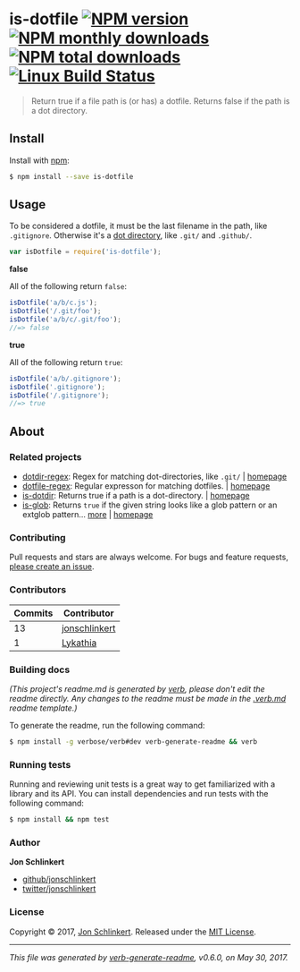 # is-dotfile [![NPM version](https://img.shields.io/npm/v/is-dotfile.svg?style=flat)](https://www.npmjs.com/package/is-dotfile) [![NPM monthly downloads](https://img.shields.io/npm/dm/is-dotfile.svg?style=flat)](https://npmjs.org/package/is-dotfile) [![NPM total downloads](https://img.shields.io/npm/dt/is-dotfile.svg?style=flat)](https://npmjs.org/package/is-dotfile) [![Linux Build Status](https://img.shields.io/travis/jonschlinkert/is-dotfile.svg?style=flat&label=Travis)](https://travis-ci.org/jonschlinkert/is-dotfile)

> Return true if a file path is (or has) a dotfile. Returns false if the path is a dot directory.


























































<extoc></extoc>

## Install

Install with [npm](https://www.npmjs.com/):

```sh
$ npm install --save is-dotfile
```

## Usage

To be considered a dotfile, it must be the last filename in the path, like `.gitignore`. Otherwise it's a [dot directory](https://github.com/jonschlinkert/is-dotdir), like `.git/` and `.github/`.

```js
var isDotfile = require('is-dotfile');
```

**false**

All of the following return `false`:

```js
isDotfile('a/b/c.js');
isDotfile('/.git/foo');
isDotfile('a/b/c/.git/foo');
//=> false
```

**true**

All of the following return `true`:

```js
isDotfile('a/b/.gitignore');
isDotfile('.gitignore');
isDotfile('/.gitignore');
//=> true
```

## About

### Related projects

* [dotdir-regex](https://www.npmjs.com/package/dotdir-regex): Regex for matching dot-directories, like `.git/` | [homepage](https://github.com/regexps/dotdir-regex "Regex for matching dot-directories, like `.git/`")
* [dotfile-regex](https://www.npmjs.com/package/dotfile-regex): Regular expresson for matching dotfiles. | [homepage](https://github.com/regexps/dotfile-regex "Regular expresson for matching dotfiles.")
* [is-dotdir](https://www.npmjs.com/package/is-dotdir): Returns true if a path is a dot-directory. | [homepage](https://github.com/jonschlinkert/is-dotdir "Returns true if a path is a dot-directory.")
* [is-glob](https://www.npmjs.com/package/is-glob): Returns `true` if the given string looks like a glob pattern or an extglob pattern… [more](https://github.com/jonschlinkert/is-glob) | [homepage](https://github.com/jonschlinkert/is-glob "Returns `true` if the given string looks like a glob pattern or an extglob pattern. This makes it easy to create code that only uses external modules like node-glob when necessary, resulting in much faster code execution and initialization time, and a bet")

### Contributing

Pull requests and stars are always welcome. For bugs and feature requests, [please create an issue](../../issues/new).

### Contributors

| **Commits** | **Contributor** | 
| --- | --- |
| 13 | [jonschlinkert](https://github.com/jonschlinkert) |
| 1 | [Lykathia](https://github.com/Lykathia) |

### Building docs

_(This project's readme.md is generated by [verb](https://github.com/verbose/verb-generate-readme), please don't edit the readme directly. Any changes to the readme must be made in the [.verb.md](.verb.md) readme template.)_

To generate the readme, run the following command:

```sh
$ npm install -g verbose/verb#dev verb-generate-readme && verb
```

### Running tests

Running and reviewing unit tests is a great way to get familiarized with a library and its API. You can install dependencies and run tests with the following command:

```sh
$ npm install && npm test
```

### Author

**Jon Schlinkert**

* [github/jonschlinkert](https://github.com/jonschlinkert)
* [twitter/jonschlinkert](https://twitter.com/jonschlinkert)

### License

Copyright © 2017, [Jon Schlinkert](https://github.com/jonschlinkert).
Released under the [MIT License](LICENSE).

***

_This file was generated by [verb-generate-readme](https://github.com/verbose/verb-generate-readme), v0.6.0, on May 30, 2017._